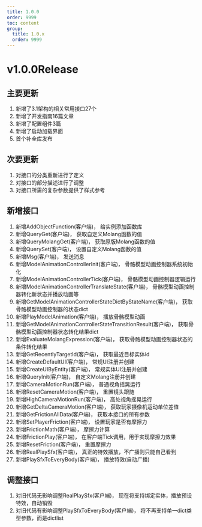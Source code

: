 ```yaml
---
title: 1.0.0
order: 9999
toc: content
group:
  title: 1.0.x
  order: 9999
---
```

# v1.0.0<Badge type="success">Release</Badge>

## 主要更新
1. 新增了3.1架构的相关常用接口27个
2. 新增了开发指南16篇文章
3. 新增了配置组件3篇
4. 新增了启动加载界面
5. 首个补全库发布

## 次要更新
1. 对接口的分类重新进行了定义
2. 对接口的部分描述进行了调整
3. 对接口所需的复杂参数提供了样式参考

## 新增接口
1. 新增AddObjectFunction(客户端)， 给实例添加函数库
2. 新增QueryGet(客户端)， 获取自定义Molang函数的值
3. 新增QueryMolangGet(客户端)， 获取原版Molang函数的值
4. 新增QuerySet(客户端)， 设置自定义Molang函数的值
5. 新增Msg(客户端)， 发送消息
6. 新增ModelAnimationControllerInit(客户端)， 骨骼模型动画控制器系统初始化
7. 新增ModelAnimationControllerTick(客户端)， 骨骼模型动画控制器逻辑运行
8. 新增ModelAnimationControllerTranslateState(客户端)， 骨骼模型动画控制器转化新状态并播放动画等
9. 新增GetModelAnimationControllerStateDictByStateName(客户端)， 获取骨骼模型动画控制器的状态dict
10. 新增PlayModelAnimation(客户端)， 播放骨骼模型动画
11. 新增GetModelAnimationControllerStateTransitionResult(客户端)， 获取骨骼模型动画控制器状态转化结果dict
12. 新增EvaluateMolangExpression(客户端)， 获取骨骼模型动画控制器状态的条件转化结果
13. 新增GetRecentlyTargetId(客户端)， 获取最近目标实体id
14. 新增CreateDefaultUI(客户端)， 常规UI注册并创建
15. 新增CreateUIByEntity(客户端)， 常规实体UI注册并创建
16. 新增QueryInit(客户端)， 自定义Molang注册并创建
17. 新增CameraMotionRun(客户端)， 普通视角摇晃运行
18. 新增ResetCameraMotion(客户端)， 重置镜头跟随
19. 新增HighCameraMotionRun(客户端)， 高处视角摇晃运行
20. 新增GetDeltaCameraMotion(客户端)， 获取玩家摄像机运动单位差值
21. 新增GetFrictionAllData(客户端)， 获取本接口的所有参数
22. 新增SetPlayerFriction(客户端)， 设置玩家是否有摩擦力
23. 新增FrictionMath(客户端)， 摩擦力计算
24. 新增FrictionPlay(客户端)， 在客户端Tick调用，用于实现摩擦力效果
25. 新增ResetFriction(客户端)， 重置摩擦力
26. 新增RealPlaySfx(客户端)， 真正的特效播放，不广播则只能自己看到
27. 新增PlaySfxToEveryBody(客户端)， 播放特效(自动广播)

## 调整接口
1. <Badge type="success">对旧代码无影响</Badge>调整RealPlaySfx(客户端)， 现在将支持绑定实体，播放预设特效，自动销毁
2. <Badge type="error">对旧代码有影响</Badge>调整PlaySfxToEveryBody(客户端)， 将不再支持单一dict类型参数，而是dictlist